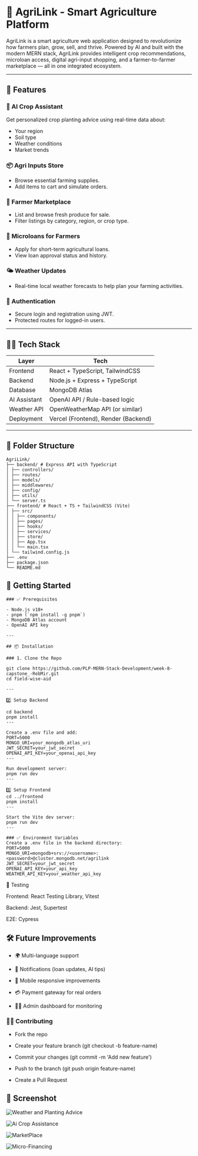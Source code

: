 # 🌱 AgriLink - Smart Agriculture Platform
AgriLink is a smart agriculture web application designed to revolutionize how farmers plan, grow, sell, and thrive. Powered by AI and built with the modern MERN stack, AgriLink provides intelligent crop recommendations, microloan access, digital agri-input shopping, and a farmer-to-farmer marketplace — all in one integrated ecosystem.

---

## 🌟 Features

### 🧠 AI Crop Assistant
Get personalized crop planting advice using real-time data about:
- Your region
- Soil type
- Weather conditions
- Market trends

### 📦 Agri Inputs Store
- Browse essential farming supplies.
- Add items to cart and simulate orders.

### 🏪 Farmer Marketplace
- List and browse fresh produce for sale.
- Filter listings by category, region, or crop type.

### 💸 Microloans for Farmers
- Apply for short-term agricultural loans.
- View loan approval status and history.

### 🌤️ Weather Updates
- Real-time local weather forecasts to help plan your farming activities.

### 🔐 Authentication
- Secure login and registration using JWT.
- Protected routes for logged-in users.

---

## 🧑‍💻 Tech Stack

| Layer         | Tech                             |
|---------------|----------------------------------|
| Frontend      | React + TypeScript, TailwindCSS  |
| Backend       | Node.js + Express + TypeScript   |
| Database      | MongoDB Atlas                    |
| AI Assistant  | OpenAI API / Rule-based logic    |
| Weather API   | OpenWeatherMap API (or similar)  |
| Deployment    | Vercel (Frontend), Render (Backend) |

---

## 📁 Folder Structure
```
AgriLink/
├── backend/ # Express API with TypeScript
│ ├── controllers/
│ ├── routes/
│ ├── models/
│ ├── middlewares/
│ ├── config/
│ ├── utils/
│ └── server.ts
├── frontend/ # React + TS + TailwindCSS (Vite)
│ ├── src/
│ │ ├── components/
│ │ ├── pages/
│ │ ├── hooks/
│ │ ├── services/
│ │ ├── store/
│ │ ├── App.tsx
│ │ └── main.tsx
│ └── tailwind.config.js
├── .env
├── package.json
└── README.md
```
## 🚀 Getting Started
```
### ✅ Prerequisites

- Node.js v18+
- pnpm (`npm install -g pnpm`)
- MongoDB Atlas account
- OpenAI API key

---

## 📦 Installation

### 1. Clone the Repo

git clone https://github.com/PLP-MERN-Stack-Development/week-8-capstone_-RebMir.git
cd field-wise-aid

---

2️⃣ Setup Backend

cd backend
pnpm install
---

Create a .env file and add:
PORT=5000
MONGO_URI=your_mongodb_atlas_uri
JWT_SECRET=your_jwt_secret
OPENAI_API_KEY=your_openai_api_key
---

Run development server:
pnpm run dev
---

3️⃣ Setup Frontend
cd ../frontend
pnpm install
---

Start the Vite dev server:
pnpm run dev
---

### ✅ Environment Variables
Create a .env file in the backend directory:
PORT=5000
MONGO_URI=mongodb+srv://<username>:<password>@cluster.mongodb.net/agrilink
JWT_SECRET=your_jwt_secret
OPENAI_API_KEY=your_api_key
WEATHER_API_KEY=your_weather_api_key

```
🧪 Testing

Frontend: React Testing Library, Vitest

Backend: Jest, Supertest

E2E: Cypress

## 🛠️ Future Improvements

- 🌍 Multi-language support

- 🔔 Notifications (loan updates, AI tips)

- 📱 Mobile responsive improvements

- 💳 Payment gateway for real orders

- 👩‍🌾 Admin dashboard for monitoring

### 🧑‍🎓 Contributing
- Fork the repo

- Create your feature branch (git checkout -b feature-name)

- Commit your changes (git commit -m 'Add new feature')

- Push to the branch (git push origin feature-name)

- Create a Pull Request


## 📸 Screenshot
![Weather and Planting Advice](weather.png)

![Ai Crop Assistance](<Ai Crop Assistance.png>)

![MarketPlace](MarketPlace.png)

![Micro-Financing](Microloans.png)